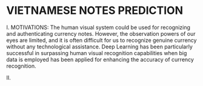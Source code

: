 # VIETNAMESE NOTES PREDICTION
I. MOTIVATIONS:
The human visual system could be used for recognizing and authenticating currency notes. However, the observation powers of our eyes are limited, and it is often difficult for us to recognize genuine currency without any technological assistance.
Deep Learning has been particularly successful in surpassing human visual recognition capabilities when big data is employed has been applied for enhancing the accuracy of currency recognition.

II. 

